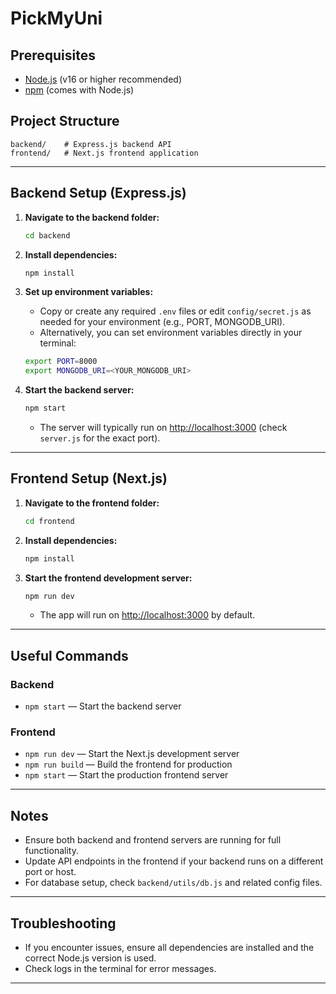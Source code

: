 # PickMyUni

## Prerequisites

- [Node.js](https://nodejs.org/) (v16 or higher recommended)
- [npm](https://www.npmjs.com/) (comes with Node.js)

## Project Structure

```
backend/    # Express.js backend API
frontend/   # Next.js frontend application
```

---

## Backend Setup (Express.js)

1. **Navigate to the backend folder:**
   ```bash
   cd backend
   ```
2. **Install dependencies:**
   ```bash
   npm install
   ```
3. **Set up environment variables:**

   - Copy or create any required `.env` files or edit `config/secret.js` as needed for your environment (e.g., PORT, MONGODB_URI).
   - Alternatively, you can set environment variables directly in your terminal:

   ```bash
   export PORT=8000
   export MONGODB_URI=<YOUR_MONGODB_URI>
   ```

4. **Start the backend server:**
   ```bash
   npm start
   ```
   - The server will typically run on [http://localhost:3000](http://localhost:3000) (check `server.js` for the exact port).

---

## Frontend Setup (Next.js)

1. **Navigate to the frontend folder:**
   ```bash
   cd frontend
   ```
2. **Install dependencies:**
   ```bash
   npm install
   ```
3. **Start the frontend development server:**
   ```bash
   npm run dev
   ```
   - The app will run on [http://localhost:3000](http://localhost:3000) by default.

---

## Useful Commands

### Backend

- `npm start` — Start the backend server

### Frontend

- `npm run dev` — Start the Next.js development server
- `npm run build` — Build the frontend for production
- `npm start` — Start the production frontend server

---

## Notes

- Ensure both backend and frontend servers are running for full functionality.
- Update API endpoints in the frontend if your backend runs on a different port or host.
- For database setup, check `backend/utils/db.js` and related config files.

---

## Troubleshooting

- If you encounter issues, ensure all dependencies are installed and the correct Node.js version is used.
- Check logs in the terminal for error messages.

---
